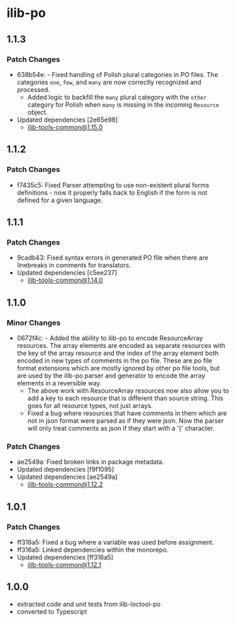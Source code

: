 # ilib-po

## 1.1.3

### Patch Changes

- 638b54e: - Fixed handling of Polish plural categories in PO files. The categories `one`, `few`, and `many` are now correctly recognized and processed.
  - Added logic to backfill the `many` plural category with the `other` category for Polish when `many` is missing in the incoming `Resource` object.
- Updated dependencies [2e65e98]
  - ilib-tools-common@1.15.0

## 1.1.2

### Patch Changes

- f7435c5: Fixed Parser attempting to use non-existent plural forms definitions - now it properly falls back to English if the form is not defined for a given language.

## 1.1.1

### Patch Changes

- 9cadb43: Fixed syntax errors in generated PO file when there are linebreaks in comments for translators.
- Updated dependencies [c5ee237]
  - ilib-tools-common@1.14.0

## 1.1.0

### Minor Changes

- 0672f4c: - Added the ability to ilib-po to encode ResourceArray resources. The array elements
  are encoded as separate resources with the key of the array resource
  and the index of the array element both encoded in new types of comments
  in the po file. These are po file format extensions which are mostly
  ignored by other po file tools, but are used by the ilib-po parser and
  generator to encode the array elements in a reversible way.
  - The above work with ResourceArray resources now also allow you to add
    a key to each resource that is different than source string. This goes
    for all resource types, not just arrays.
  - Fixed a bug where resources that have comments in them which are not
    in json format were parsed as if they were json. Now the parser will
    only treat comments as json if they start with a '{' character.

### Patch Changes

- ae2549a: Fixed broken links in package metadata.
- Updated dependencies [f9f1095]
- Updated dependencies [ae2549a]
  - ilib-tools-common@1.12.2

## 1.0.1

### Patch Changes

- ff316a5: Fixed a bug where a variable was used before assignment.
- ff316a5: Linked dependencies within the monorepo.
- Updated dependencies [ff316a5]
  - ilib-tools-common@1.12.1

## 1.0.0

- extracted code and unit tests from ilib-loctool-po
- converted to Typescript
